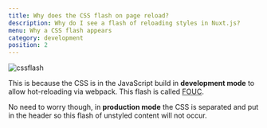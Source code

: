 ```yaml
---
title: Why does the CSS flash on page reload?
description: Why do I see a flash of reloading styles in Nuxt.js?
menu: Why a CSS flash appears
category: development
position: 2
---
```


![cssflash](/flash_css.gif)

This is because the CSS is in the JavaScript build in **development mode** to allow hot-reloading via webpack. This flash is called [FOUC](https://en.wikipedia.org/wiki/Flash_of_unstyled_content).

No need to worry though, in **production mode** the CSS is separated and put in the header so this flash of unstyled content will not occur.
